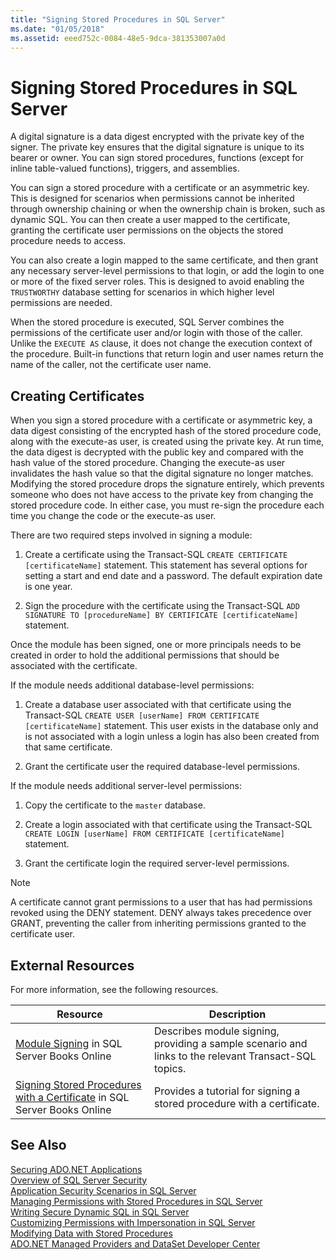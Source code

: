 ```yaml
---
title: "Signing Stored Procedures in SQL Server"
ms.date: "01/05/2018"
ms.assetid: eeed752c-0084-48e5-9dca-381353007a0d
---
```

# Signing Stored Procedures in SQL Server
 A digital signature is a data digest encrypted with the private key of the signer. The private key ensures that the digital signature is unique to its bearer or owner. You can sign stored procedures, functions (except for inline table-valued functions), triggers, and assemblies.  
  
 You can sign a stored procedure with a certificate or an asymmetric key. This is designed for scenarios when permissions cannot be inherited through ownership chaining or when the ownership chain is broken, such as dynamic SQL. You can then create a user mapped to the certificate, granting the certificate user permissions on the objects the stored procedure needs to access.  

 You can also create a login mapped to the same certificate, and then grant any necessary server-level permissions to that login, or add the login to one or more of the fixed server roles. This is designed to avoid enabling the `TRUSTWORTHY` database setting for scenarios in which higher level permissions are needed.  
  
 When the stored procedure is executed, SQL Server combines the permissions of the certificate user and/or login with those of the caller. Unlike the `EXECUTE AS` clause, it does not change the execution context of the procedure. Built-in functions that return login and user names return the name of the caller, not the certificate user name.  
  
## Creating Certificates  
 When you sign a stored procedure with a certificate or asymmetric key, a data digest consisting of the encrypted hash of the stored procedure code, along with the execute-as user, is created using the private key. At run time, the data digest is decrypted with the public key and compared with the hash value of the stored procedure. Changing the execute-as user invalidates the hash value so that the digital signature no longer matches. Modifying the stored procedure drops the signature entirely, which prevents someone who does not have access to the private key from changing the stored procedure code. In either case, you must re-sign the procedure each time you change the code or the execute-as user.  
  
 There are two required steps involved in signing a module:  
  
1.  Create a certificate using the Transact-SQL `CREATE CERTIFICATE [certificateName]` statement. This statement has several options for setting a start and end date and a password. The default expiration date is one year.  
  
1.  Sign the procedure with the certificate using the Transact-SQL `ADD SIGNATURE TO [procedureName] BY CERTIFICATE [certificateName]` statement.  

Once the module has been signed, one or more principals needs to be created in order to hold the additional permissions that should be associated with the certificate.  

If the module needs additional database-level permissions:  
  
1.  Create a database user associated with that certificate using the Transact-SQL `CREATE USER [userName] FROM CERTIFICATE [certificateName]` statement. This user exists in the database only and is not associated with a login unless a login has also been created from that same certificate.  
  
1.  Grant the certificate user the required database-level permissions.  
  
If the module needs additional server-level permissions:  
  
1.  Copy the certificate to the `master` database.  
 
1.  Create a login associated with that certificate using the Transact-SQL `CREATE LOGIN [userName] FROM CERTIFICATE [certificateName]` statement.  
  
1.  Grant the certificate login the required server-level permissions.  
  
> [!NOTE]  
>  A certificate cannot grant permissions to a user that has had permissions revoked using the DENY statement. DENY always takes precedence over GRANT, preventing the caller from inheriting permissions granted to the certificate user.  
  
## External Resources  
 For more information, see the following resources.  
  
|Resource|Description|  
|--------------|-----------------|  
|[Module Signing](http://go.microsoft.com/fwlink/?LinkId=98590) in SQL Server Books Online|Describes module signing, providing a sample scenario and links to the relevant Transact-SQL topics.|  
|[Signing Stored Procedures with a Certificate](http://msdn.microsoft.com/library/bb283630.aspx) in SQL Server Books Online|Provides a tutorial for signing a stored procedure with a certificate.|  
  
## See Also  
 [Securing ADO.NET Applications](../../../../../docs/framework/data/adonet/securing-ado-net-applications.md)  
 [Overview of SQL Server Security](../../../../../docs/framework/data/adonet/sql/overview-of-sql-server-security.md)  
 [Application Security Scenarios in SQL Server](../../../../../docs/framework/data/adonet/sql/application-security-scenarios-in-sql-server.md)  
 [Managing Permissions with Stored Procedures in SQL Server](../../../../../docs/framework/data/adonet/sql/managing-permissions-with-stored-procedures-in-sql-server.md)  
 [Writing Secure Dynamic SQL in SQL Server](../../../../../docs/framework/data/adonet/sql/writing-secure-dynamic-sql-in-sql-server.md)  
 [Customizing Permissions with Impersonation in SQL Server](../../../../../docs/framework/data/adonet/sql/customizing-permissions-with-impersonation-in-sql-server.md)  
 [Modifying Data with Stored Procedures](../../../../../docs/framework/data/adonet/modifying-data-with-stored-procedures.md)  
 [ADO.NET Managed Providers and DataSet Developer Center](http://go.microsoft.com/fwlink/?LinkId=217917)
